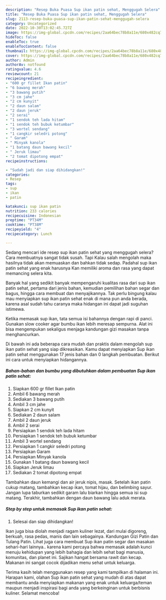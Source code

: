 ```yaml
---
description: "Resep Buka Puasa Sup ikan patin sehat, Menggugah Selera"
title: "Resep Buka Puasa Sup ikan patin sehat, Menggugah Selera"
slug: 2113-resep-buka-puasa-sup-ikan-patin-sehat-menggugah-selera
category: Uncategorized
date: 2022-10-30T13:02:45.727Z
image: https://img-global.cpcdn.com/recipes/2aa64bec78b8a11e/680x482cq70/sup-ikan-patin-sehat-foto-resep-utama.jpg
hideToc: false
enableToc: true
enableTocContent: false
thumbnail: https://img-global.cpcdn.com/recipes/2aa64bec78b8a11e/680x482cq70/sup-ikan-patin-sehat-foto-resep-utama.jpg
cover: https://img-global.cpcdn.com/recipes/2aa64bec78b8a11e/680x482cq70/sup-ikan-patin-sehat-foto-resep-utama.jpg
author: Admin
authorAv: notfound
ratingvalue: 4.6
reviewcount: 21
recipeingredient:
- "600 gr fillet Ikan patin"
- "6 bawang merah"
- "3 bawang putih"
- "3 cm jahe"
- "2 cm kunyit"
- "2 daun salam"
- "2 daun jeruk"
- "2 serai"
- "1 sendok teh lada hitam"
- "1 sendok teh bubuk ketumbar"
- "3 wortel sendang"
- "1 cangkir seledri potong"
- " Garam"
- " Minyak kanola"
- "1 batang daun bawang kecil"
- " Jeruk limau"
- "2 tomat dipotong empat"
recipeinstructions:

- "Sudah jadi dan siap dihidangkan!"
categories:
- Resep
tags:
- sup
- ikan
- patin

katakunci: sup ikan patin 
nutrition: 233 calories
recipecuisine: Indonesian
preptime: "PT34M"
cooktime: "PT38M"
recipeyield: "4"
recipecategory: Lunch

---
```



Sedang mencari ide resep sup ikan patin sehat yang menggugah selera? Cara membuatnya sangat tidak susah. Tapi Kalau salah mengolah maka hasilnya tidak akan memuaskan dan bahkan tidak sedap. Padahal sup ikan patin sehat yang enak harusnya Kan memiliki aroma dan rasa yang dapat memancing selera kita.


Banyak hal yang sedikit banyak mempengaruhi kualitas rasa dari sup ikan patin sehat, pertama dari jenis bahan, kemudian pemilihan bahan segar dan bagus, hingga cara membuat dan menyajikannya. Tak perlu bingung kalau mau menyiapkan sup ikan patin sehat enak di mana pun anda berada, karena asal sudah tahu caranya maka hidangan ini dapat jadi suguhan istimewa.

Ketika memasak sup ikan, tata semua isi bahannya dengan rapi di panci. Gunakan slow cooker agar bumbu ikan lebih meresap sempurna. Alat ini bisa mengempukan sekaligus menjaga kandungan gizi masakan tanpa menghancurkan.


Di bawah ini ada beberapa cara mudah dan praktis dalam mengolah sup ikan patin sehat yang siap dikreasikan. Kamu dapat menyiapkan Sup ikan patin sehat menggunakan 17 jenis bahan dan 0 langkah pembuatan. Berikut ini cara untuk menyiapkan hidangannya.

<!--inarticleads1-->

##### Bahan-bahan dan bumbu yang dibutuhkan dalam pembuatan Sup ikan patin sehat:

1. Siapkan 600 gr fillet Ikan patin
1. Ambil 6 bawang merah
1. Sediakan 3 bawang putih
1. Ambil 3 cm jahe
1. Siapkan 2 cm kunyit
1. Sediakan 2 daun salam
1. Ambil 2 daun jeruk
1. Ambil 2 serai
1. Persiapkan 1 sendok teh lada hitam
1. Persiapkan 1 sendok teh bubuk ketumbar
1. Ambil 3 wortel sendang
1. Persiapkan 1 cangkir seledri potong
1. Persiapkan  Garam
1. Persiapkan  Minyak kanola
1. Gunakan 1 batang daun bawang kecil
1. Siapkan  Jeruk limau
1. Sediakan 2 tomat dipotong empat


Tambahkan daun kemangi dan air jeruk nipis, masak. Setelah ikan patin cukup matang, tambahkan kecap ikan, tomat hijau, dan belimbing sayur. Jangan lupa taburkan sedikit garam lalu biarkan hingga semua isi sup matang. Terakhir, tambahkan dengan daun bawang lalu aduk merata. 

<!--inarticleads2-->

##### Step by step untuk memasak Sup ikan patin sehat:


1. Selesai dan siap dihidangkan!

Ikan juga bisa diolah menjadi ragam kuliner lezat, dari mulai digoreng, berkuah, rasa pedas, manis dan lain sebagainya. Kandungan Gizi Patin dan Tulang Patin. Lihat juga cara membuat Sup ikan patin segar dan masakan sehari-hari lainnya.. karena kami percaya bahwa memasak adalah kunci menuju kehidupan yang lebih bahagia dan lebih sehat bagi manusia, komunitas, dan planet ini. Sajikan hangat bersama rawit dan kecap. Makanan ini sangat cocok dijadikan menu sehat untuk keluarga. 

Terima kasih telah menggunakan resep yang kami tampilkan di halaman ini. Harapan kami, olahan Sup ikan patin sehat yang mudah di atas dapat membantu anda menyiapkan makanan yang enak untuk keluarga/teman maupun menjadi inspirasi bagi anda yang berkeinginan untuk berbisnis kuliner. Selamat mencoba!
